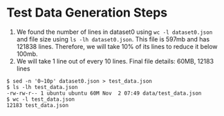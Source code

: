 # Test Data Generation Steps
1. We found the number of lines in dataset0 using `wc -l dataset0.json` and file size using `ls -lh dataset0.json`. This file is 597mb and has 121838 lines. Therefore, we will take 10% of its lines to reduce it below 100mb.
2.  We will take 1 line out of every 10 lines. Final file details: 60MB, 12183 lines
```
$ sed -n '0~10p' dataset0.json > test_data.json
$ ls -lh test_data.json
-rw-rw-r-- 1 ubuntu ubuntu 60M Nov  2 07:49 data/test_data.json
$ wc -l test_data.json
12183 test_data.json
```
